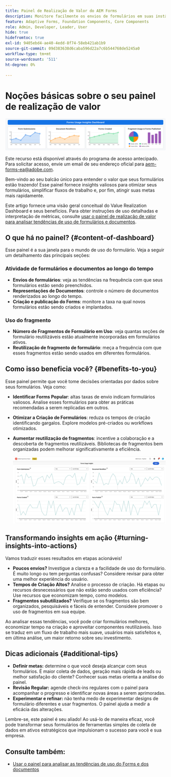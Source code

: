 ```yaml
---
title: Painel de Realização de Valor do AEM Forms
description: Monitore facilmente os envios de formulários em suas instâncias do AEM Forms com um painel de rastreamento intuitivo.
feature: Adaptive Forms, Foundation Components, Core Components
role: Admin, Developer, Leader, User
hide: true
hidefromtoc: true
exl-id: 9405ebd4-ae40-4edd-8f74-58eb421ab1b9
source-git-commit: 09d383638d6caba596d22a7c6b544768de5245a0
workflow-type: tm+mt
source-wordcount: '511'
ht-degree: 0%

---
```


# Noções básicas sobre o seu painel de realização de valor

![Painel de realização do Fvalue](/help/edge/docs/forms/universal-editor/assets/forms-insights-banner.svg)


<span class="preview"> Este recurso está disponível através do programa de acesso antecipado. Para solicitar acesso, envie um email de seu endereço oficial para aem-forms-ea@adobe.com. <span>


Bem-vindo ao seu balcão único para entender o valor que seus formulários estão trazendo! Esse painel fornece insights valiosos para otimizar seus formulários, simplificar fluxos de trabalho e, por fim, atingir suas metas mais rapidamente.

Este artigo fornece uma visão geral conceitual do Value Realization Dashboard e seus benefícios. Para obter instruções de uso detalhadas e interpretação de métricas, consulte [usar o painel de realização de valor para analisar tendências de uso de formulários e documentos](/help/forms/using-the-value-realization-dashboard.md).


## O que há no painel? {#content-of-dashboard}

Esse painel é a sua janela para o mundo de uso do formulário. Veja a seguir um detalhamento das principais seções:


### Atividade de formulários e documentos ao longo do tempo

* **Envios de formulários**: veja as tendências na frequência com que seus formulários estão sendo preenchidos.
* **Representações de Documentos**: controle o número de documentos renderizados ao longo do tempo.
* **Criação e publicação do Forms**: monitore a taxa na qual novos formulários estão sendo criados e implantados.

### Uso do fragmento

* **Número de Fragmentos de Formulário em Uso**: veja quantas seções de formulário reutilizáveis estão atualmente incorporadas em formulários ativos.
* **Reutilização de fragmento de formulário**: meça a frequência com que esses fragmentos estão sendo usados em diferentes formulários.


## Como isso beneficia você? {#benefits-to-you}

Esse painel permite que você tome decisões orientadas por dados sobre seus formulários. Veja como:

* **Identificar Forms Popular**: altas taxas de envio indicam formulários valiosos. Analise esses formulários para obter as práticas recomendadas a serem replicadas em outros.
* **Otimizar a Criação de Formulários**: reduza os tempos de criação identificando gargalos. Explore modelos pré-criados ou workflows otimizados.
* **Aumentar reutilização de fragmentos**: incentive a colaboração e a descoberta de fragmentos reutilizáveis. Bibliotecas de fragmentos bem organizadas podem melhorar significativamente a eficiência.

  ![painel de realização de valor](/help/forms/assets/forms-usage-insights.png)


## Transformando insights em ação {#turning-insights-into-actions}

Vamos traduzir esses resultados em etapas acionáveis!

* **Poucos envios?** Investigue a clareza e a facilidade de uso do formulário. É muito longo ou tem perguntas confusas? Considere revisar para obter uma melhor experiência do usuário.
* **Tempos de Criação Altos?** Analise o processo de criação. Há etapas ou recursos desnecessários que não estão sendo usados com eficiência? Use recursos que economizam tempo, como modelos.
* **Fragmentos subutilizados?** Verifique se os fragmentos são bem organizados, pesquisáveis e fáceis de entender. Considere promover o uso de fragmentos em sua equipe.

Ao analisar essas tendências, você pode criar formulários melhores, economizar tempo na criação e aproveitar componentes reutilizáveis. Isso se traduz em um fluxo de trabalho mais suave, usuários mais satisfeitos e, em última análise, um maior retorno sobre seu investimento.

## Dicas adicionais {#additional-tips}

* **Definir metas:** determine o que você deseja alcançar com seus formulários. É maior coleta de dados, geração mais rápida de leads ou melhor satisfação do cliente? Conhecer suas metas orienta a análise do painel.
* **Revisão Regular:** agende check-ins regulares com o painel para acompanhar o progresso e identificar novas áreas a serem aprimoradas.
* **Experimentar e refinar:** não tenha medo de experimentar designs de formulário diferentes e usar fragmentos. O painel ajuda a medir a eficácia das alterações.

Lembre-se, este painel é seu aliado! Ao usá-lo de maneira eficaz, você pode transformar seus formulários de ferramentas simples de coleta de dados em ativos estratégicos que impulsionam o sucesso para você e sua empresa.

## Consulte também:

* [Usar o painel para analisar as tendências de uso do Forms e dos documentos](/help/forms/using-the-value-realization-dashboard.md)